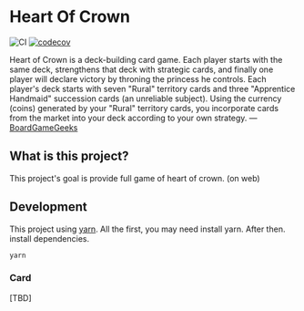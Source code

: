 # Heart Of Crown
![CI](https://github.com/riemannulus/HeartOfCrown/workflows/CI/badge.svg)
[![codecov](https://codecov.io/gh/riemannulus/HeartOfCrown/branch/main/graph/badge.svg)](https://codecov.io/gh/riemannulus/HeartOfCrown)

Heart of Crown is a deck-building card game.
Each player starts with the same deck, strengthens that deck with strategic cards,
and finally one player will declare victory by throning the princess he controls.
Each player's deck starts with seven "Rural" territory cards and three "Apprentice Handmaid" succession cards
(an unreliable subject). Using the currency (coins) generated by your "Rural" territory cards,
you incorporate cards from the market into your deck according to your own strategy. 
― [BoardGameGeeks](https://boardgamegeek.com/boardgame/131904/heart-crown)

## What is this project?
This project's goal is provide full game of heart of crown. (on web)

## Development
This project using [yarn](https://classic.yarnpkg.com/en/). All the first, you may need install yarn.
After then. install dependencies.

```shell script
yarn
```

### Card
[TBD]

